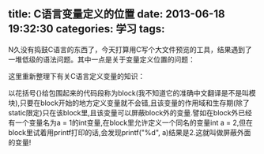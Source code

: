 title: C语言变量定义的位置
date: 2013-06-18 19:32:30
categories: 学习
tags:
---

N久没有捣鼓C语言的东西了，今天打算用C写个大文件预览的工具，结果遇到了一堆低级的语法问题。其中一点是关于变量定义位置的问题：

<!--more-->

这里重新整理下有关C语言定义变量的知识：

以花括号{}给包围起来的代码段称为block(我不知道它的准确中文翻译是不是叫模块),只要在block开始的地方定义变量就不会错,且该变量的作用域和生存期(除了static限定)只在该block里,且该变量可以屏蔽block外的变量.譬如在block外已经有一个变量名为a = 1的int变量,在block里允许定义一个同名的变量int a = 2,但在block里试着用printf打印的话,会发现printf("%d", a)结果是2.这就叫做屏蔽外面的变量!